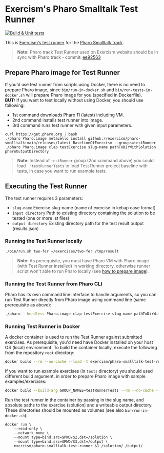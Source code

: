 # Exercism's Pharo Smalltalk Test Runner

[![Build & Unit tests](https://github.com/exercism/pharo-smalltalk-test-runner/actions/workflows/ci.yml/badge.svg)](https://github.com/exercism/pharo-smalltalk-test-runner/actions/workflows/ci.yml)

This is [Exercism's test runner](https://github.com/exercism/v3-docs/tree/master/anatomy/track-tooling/test-runners#test-runners) for the [Pharo Smalltalk track](https://exercism.org/tracks/pharo-smalltalk).  
>__Note:__ Pharo track Test Runner used on Exercism website should be in sync with Pharo track - commit:  [ee92563](https://github.com/exercism/pharo-smalltalk/commit/ee92563026e5e34cdebc04de041e14c49ec02863)

## Prepare Pharo image for Test Runner
If you'd use test runner from scripts using Docker, there is no need to prepare Pharo image, since `bin/run-in-docker.sh` and `bin/run-tests-in-docker.sh` will prepare Pharo image for you (specified in Dockerfile).  
__BUT:__ If you want to test locally without using Docker, you should use following:
- 1st command downloads Pharo 11 (latest) including VM.  
- 2nd command installs test runner into image.  
- 3rd command runs test runner with given input parameters.  
```
curl https://get.pharo.org | bash 
./pharo Pharo.image metacello install github://exercism/pharo-smalltalk:main/releases/latest BaselineOfExercism --groups=testRunner
./pharo Pharo.image clap testExercise slug-name pathToDirWithSolution pharoOutputDirectory
```

>__Note__: Instead of `testRunner` group (2nd command above) you could load ` 'testRunnerTests` to load Test Runner project baseline with tests, in case you want to run example tests.
## Executing the Test Runner

The test runner requires 3 parameters:
- `slug-name` Exercise slug-name (name of exercise in kebap case format)
- `input directory` Path to existing directory containing the solution to be tested (one or more .st files)
- `output directory` Existing directory path for the test result output (results.json)

### Running the Test Runner locally

```bash
./bin/run.sh two-fer ~/exercises/two-fer /tmp/result
```
>__Note__: As prerequisite, you must have Pharo VM with Pharo.image (with Test Runner installed) in working directory, otherwise runner script won't able to run Pharo locally (see [how to prepare image](#prepare-pharo-image-for-test-runner)).

### Running the Test Runner from Pharo CLI
Pharo has its own command line interface to handle arguments, so you can run Test Runner directly from Pharo image using command line (same prerequisite as above):
```bash
./pharo --headless Pharo.image clap testExercise slug-name pathToDirWithSolution pharoOutputDirectory
```

### Running Test Runner in Docker

A docker container is used to run the Test Runner against submitted exercises. As prerequisite, you'd need have Docker installed on your host OS (local) environment. To build the container locally, execute the following from the repository `root` directory:

```bash
docker build --rm --no-cache --load -t exercism/pharo-smalltalk-test-runner .
```

If you want to run example exercises (in `tests` directory) you should used different build argument, in order to prepare Pharo image with sample examples/exercises:

```bash
docker build --build-arg GROUP_NAMES=testRunnerTests --rm --no-cache --load -t exercism/pharo-smalltalk-test-runner .
```

Run the test runner in the container by passing in the slug name, and absolute paths to the exercise (solution) and a writeable output directory. These directories should be mounted as volumes (see also `bin/run-in-docker.sh`):
```
docker run \
    --read-only \
    --network none \
    --mount type=bind,src=$PWD/$2,dst=/solution \
    --mount type=bind,src=$PWD/$3,dst=/output \
    exercism/pharo-smalltalk-test-runner $1 /solution/ /output/
```
